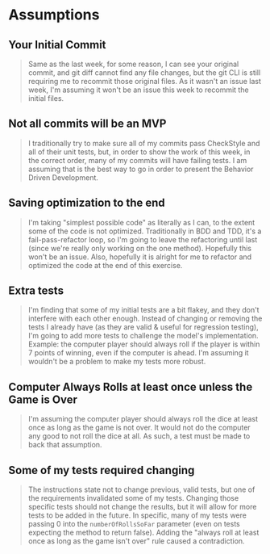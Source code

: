 # Assumptions

## Your Initial Commit
> Same as the last week, for some reason, I can see your original commit, and git diff cannot find any file changes, but the git CLI is still requiring me to recommit those original files. As it wasn't an issue last week, I'm assuming it won't be an issue this week to recommit the initial files.

## Not all commits will be an MVP
> I traditionally try to make sure all of my commits pass CheckStyle and all of their unit tests, but, in order to show the work of this week, in the correct order, many of my commits will have failing tests. I am assuming that is the best way to go in order to present the Behavior Driven Development.

## Saving optimization to the end
> I'm taking "simplest possible code" as literally as I can, to the extent some of the code is not optimized. Traditionally in BDD and TDD, it's a fail-pass-refactor loop, so I'm going to leave the refactoring until last (since we're really only working on the one method). Hopefully this won't be an issue. Also, hopefully it is alright for me to refactor and optimized the code at the end of this exercise.

## Extra tests
> I'm finding that some of my initial tests are a bit flakey, and they don't interfere with each other enough. Instead of changing or removing the tests I already have (as they are valid & useful for regression testing), I'm going to add more tests to challenge the model's implementation. Example: the computer player should always roll if the player is within 7 points of winning, even if the computer is ahead. I'm assuming it wouldn't be a problem to make my tests more robust.

## Computer Always Rolls at least once unless the Game is Over
> I'm assuming the computer player should always roll the dice at least once as long as the game is not over. It would not do the computer any good to not roll the dice at all. As such, a test must be made to back that assumption.

## Some of my tests required changing
> The instructions state not to change previous, valid tests, but one of the requirements invalidated some of my tests. Changing those specific tests should not change the results, but it will allow for more tests to be added in the future. In specific, many of my tests were passing 0 into the `numberOfRollsSoFar` parameter (even on tests expecting the method to return false). Adding the "always roll at least once as long as the game isn't over" rule caused a contradiction.
